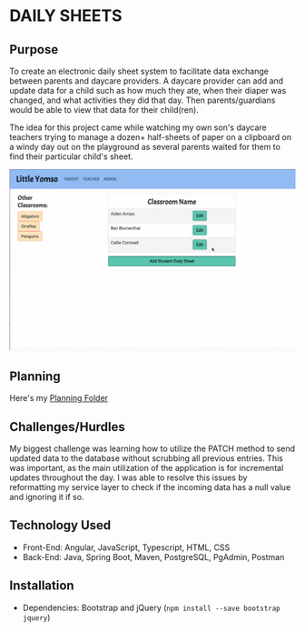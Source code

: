# DAILY SHEETS

## Purpose
To create an electronic daily sheet system to facilitate data exchange between parents and daycare providers. A daycare provider can add and update data for a child such as how much they ate, when their diaper was changed, and what activities they did that day. Then parents/guardians would be able to view that data for their child(ren).   

The idea for this project came while watching my own son's daycare teachers trying to manage a dozen+ half-sheets of paper on a clipboard on a windy day out on the playground as several parents waited for them to find their particular child's sheet. 

![Gif of completed project](/src/assets/images/completed-gif.gif)

## Planning
Here's my [Planning Folder](https://github.com/dinowaffles/frontend-dailysheets/tree/main/planning)

## Challenges/Hurdles
My biggest challenge was learning how to utilize the PATCH method to send updated data to the database without scrubbing all previous entries. This was important, as the main utilization of the application is for incremental updates throughout the day. I was able to resolve this issues by reformatting my service layer to check if the incoming data has a null value and ignoring it if so. 

## Technology Used
- Front-End: Angular, JavaScript, Typescript, HTML, CSS
- Back-End: Java, Spring Boot, Maven, PostgreSQL, PgAdmin, Postman

## Installation
- Dependencies: Bootstrap and jQuery (`npm install --save bootstrap jquery`) 
